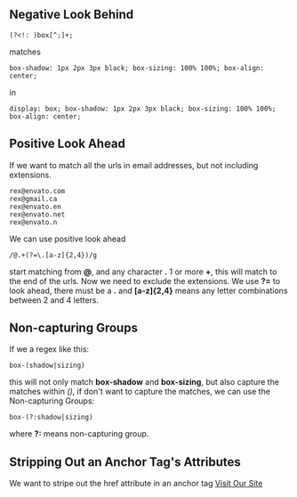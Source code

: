 ## Negative Look Behind
```
(?<!: )box[^;]+;
```
matches
```
box-shadow: 1px 2px 3px black; box-sizing: 100% 100%; box-align: center;
```
in
```
display: box; box-shadow: 1px 2px 3px black; box-sizing: 100% 100%; box-align: center;
```

## Positive Look Ahead
If we want to match all the urls in email addresses, but not including extensions.
```
rex@envato.com
rex@gmail.ca
rex@envato.en
rex@envato.net
rex@envato.n
```
We can use positive look ahead
```
/@.+(?=\.[a-z]{2,4})/g
```
start matching from **@**, and any character **.** 1 or more **+**, this will match to the end of the urls. Now we need to exclude the extensions. We use **?=** to look ahead, there must be a **.** and **[a-z]{2,4}** means any letter combinations between 2 and 4 letters.

## Non-capturing Groups
If we a regex like this:
```
box-(shadow|sizing)
```
this will not only match **box-shadow** and **box-sizing**, but also capture the matches within *()*, if don't want to capture the matches, we can use the Non-capturing Groups:
```
box-(?:shadow|sizing)
```
where **?:** means non-capturing group.

## Stripping Out an Anchor Tag's Attributes
We want to stripe out the href attribute in an anchor tag
  <a href="http://tutsplus.com">Visit Our Site</a>



